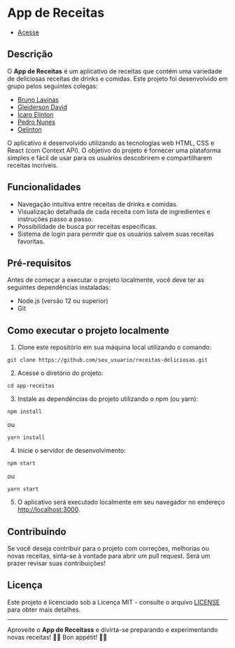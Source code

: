 # App de Receitas

- [Acesse](https://receitasapp.vercel.app/)

## Descrição

O **App de Receitas** é um aplicativo de receitas que contém uma variedade de deliciosas receitas de drinks e comidas. Este projeto foi desenvolvido em grupo pelos seguintes colegas:

- [Bruno Lavinas](https://github.com/BLavinas)
- [Gleiderson David](https://github.com/gleidersondavid)
- [Ícaro Elinton](https://github.com/IOelinton)
- [Pedro Nunes](https://github.com/Pedroicn)
- [Oelinton](https://github.com/IOelinton)

O aplicativo é desenvolvido utilizando as tecnologias web HTML, CSS e React (com Context API). O objetivo do projeto é fornecer uma plataforma simples e fácil de usar para os usuários descobrirem e compartilharem receitas incríveis.

## Funcionalidades

- Navegação intuitiva entre receitas de drinks e comidas.
- Visualização detalhada de cada receita com lista de ingredientes e instruções passo a passo.
- Possibilidade de busca por receitas específicas.
- Sistema de login para permitir que os usuários salvem suas receitas favoritas.

## Pré-requisitos

Antes de começar a executar o projeto localmente, você deve ter as seguintes dependências instaladas:

- Node.js (versão 12 ou superior)
- Git

## Como executar o projeto localmente

1. Clone este repositório em sua máquina local utilizando o comando:

```
git clone https://github.com/seu_usuario/receitas-deliciosas.git
```

2. Acesse o diretório do projeto:

```
cd app-receitas
```

3. Instale as dependências do projeto utilizando o npm (ou yarn):

```
npm install
```

ou

```
yarn install
```

4. Inicie o servidor de desenvolvimento:

```
npm start
```

ou

```
yarn start
```

5. O aplicativo será executado localmente em seu navegador no endereço [http://localhost:3000](http://localhost:3000).

## Contribuindo

Se você deseja contribuir para o projeto com correções, melhorias ou novas receitas, sinta-se à vontade para abrir um pull request. Será um prazer revisar suas contribuições!

## Licença

Este projeto é licenciado sob a Licença MIT - consulte o arquivo [LICENSE](LICENSE) para obter mais detalhes.

---

Aproveite o **App de Receitass** e divirta-se preparando e experimentando novas receitas! 🍹🍔 Bon appétit! 🍕🍰
